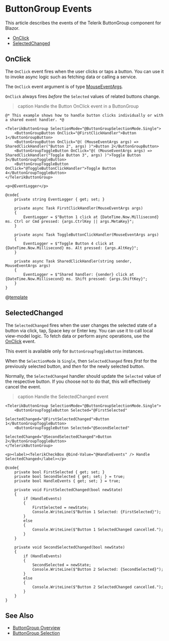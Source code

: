 
# ButtonGroup Events

This article describes the events of the Telerik ButtonGroup component for Blazor.

* [OnClick](#onclick)
* [SelectedChanged](#selectedchanged)

## OnClick

The `OnClick` event fires when the user clicks or taps a button. You can use it to invoke async logic such as fetching data or calling a service.

The `OnClick` event argument is of type [MouseEventArgs](https://docs.microsoft.com/en-us/dotnet/api/microsoft.aspnetcore.components.web.mouseeventargs).

`OnClick` always fires *before* the `Selected` values of related buttons change.

>caption Handle the Button OnClick event in a ButtonGroup

````RAZOR
@* This example shows how to handle button clicks individually or with a shared event handler. *@

<TelerikButtonGroup SelectionMode="@ButtonGroupSelectionMode.Single">
    <ButtonGroupButton OnClick="@FirstClickHandler">Button 1</ButtonGroupButton>
    <ButtonGroupButton OnClick="@( (MouseEventArgs args) => SharedClickHandler("Button 2", args) )">Button 2</ButtonGroupButton>
    <ButtonGroupToggleButton OnClick="@( (MouseEventArgs args) => SharedClickHandler("Toggle Button 3", args) )">Toggle Button 3</ButtonGroupToggleButton>
    <ButtonGroupToggleButton OnClick="@ToggleButtonClickHandler">Toggle Button 4</ButtonGroupToggleButton>
</TelerikButtonGroup>

<p>@EventLogger</p>

@code{
    private string EventLogger { get; set; }

    private async Task FirstClickHandler(MouseEventArgs args)
    {
        EventLogger = $"Button 1 click at {DateTime.Now.Millisecond} ms. Ctrl or Cmd pressed: {args.CtrlKey || args.MetaKey}";
    }

    private async Task ToggleButtonClickHandler(MouseEventArgs args)
    {
        EventLogger = $"Toggle Button 4 click at {DateTime.Now.Millisecond} ms. Alt pressed: {args.AltKey}";
    }

    private async Task SharedClickHandler(string sender, MouseEventArgs args)
    {
        EventLogger = $"Shared handler: {sender} click at {DateTime.Now.Millisecond} ms. Shift pressed: {args.ShiftKey}";
    }
}
````

@[template](/_contentTemplates/common/general-info.md#event-callback-can-be-async)

## SelectedChanged

The `SelectedChanged` fires when the user changes the selected state of a button via click, tap, Space key or Enter key. You can use it to call local view-model logic. To fetch data or perform async operations, use the [OnClick](#onclick) event.

This event is available only for `ButtonGroupToggleButton` instances.

When the `SelectionMode` is `Single`, then `SelectedChanged` fires *first* for the previously selected button, and *then* for the newly selected button.

Normally, the `SelectedChanged` handler should update the `Selected` value of the respective button. If you choose not to do that, this will effectively cancel the event.

>caption Handle the SelectedChanged event

````RAZOR
<TelerikButtonGroup SelectionMode="@ButtonGroupSelectionMode.Single">
    <ButtonGroupToggleButton Selected="@FirstSelected"
                             SelectedChanged="@FirstSelectedChanged">Button 1</ButtonGroupToggleButton>
    <ButtonGroupToggleButton Selected="@SecondSelected"
                             SelectedChanged="@SecondSelectedChanged">Button 2</ButtonGroupToggleButton>
</TelerikButtonGroup>

<p><label><TelerikCheckBox @bind-Value="@HandleEvents" /> Handle SelectedChanged</label></p>

@code{
    private bool FirstSelected { get; set; }
    private bool SecondSelected { get; set; } = true;
    private bool HandleEvents { get; set; } = true;

    private void FirstSelectedChanged(bool newState)
    {
        if (HandleEvents)
        {
            FirstSelected = newState;
            Console.WriteLine($"Button 1 Selected: {FirstSelected}");
        }
        else
        {
            Console.WriteLine($"Button 1 SelectedChanged cancelled.");
        }
    }

    private void SecondSelectedChanged(bool newState)
    {
        if (HandleEvents)
        {
            SecondSelected = newState;
            Console.WriteLine($"Button 2 Selected: {SecondSelected}");
        }
        else
        {
            Console.WriteLine($"Button 2 SelectedChanged cancelled.");
        }
    }
}
````

## See Also

* [ButtonGroup Overview](slug:buttongroup-overview)
* [ButtonGroup Selection](slug:buttongroup-selection)

